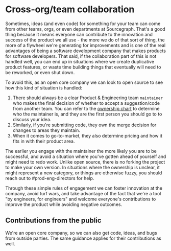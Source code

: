 # Cross-org/team collaboration

Sometimes, ideas (and even code) for something for your team can come from other teams, orgs, or even departments at Sourcegraph. That's a good thing because it means everyone can contribute to the innovation and success of the product we all use - the more we do of that sort of thing, the more of a flywheel we're generating for improvements and is one of the real advantages of being a software development company that makes products for software developers. That said, if the collaboration part of this is not handled well, you can end up in situations where we create duplicative product features, or waste time building things that eventually will need to be reworked, or even shut down.

To avoid this, as an open core company we can look to open source to see how this kind of situation is handled:

1. There should always be a clear Product & Engineering team `maintainer` who makes the final decision of whether to accept a suggestion/code from another team. You can refer to the [ownership chart](../engineering/process/engineering_ownership.md) to determine who the maintainer is, and they are the first person you should go to to discuss your idea.
2. Similarly, if you're submitting code, they own the merge decision for changes to areas they maintain.
3. When it comes to go-to-market, they also determine pricing and how it fits in with their product area.

The earlier you engage with the maintainer the more likely you are to be successful, and avoid a situation where you've gotten ahead of yourself and might need to redo work. Unlike open source, there is no forking the project to make your own version. In situations where the ownership is unclear, it might represent a new category, or things are otherwise fuzzy, you should reach out to #prod-eng-directors for help.

Through these simple rules of engagement we can foster innovation at the company, avoid turf wars, and take advantage of the fact that we're a tool "by engineers, for engineers" and welcome everyone's contributions to improve the product while avoiding negative outcomes.

## Contributions from the public

We're an open core company, so we can also get code, ideas, and bugs from outside parties. The same guidance applies for their contributions as well.
